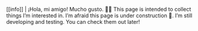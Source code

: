 [[info]]
| ¡Hola, mi amigo! Mucho gusto. 🙋‍♂️ This page is intended to collect things I’m interested in. I’m afraid this page is under construction 🚧. I’m still developing and testing. You can check them out later!
